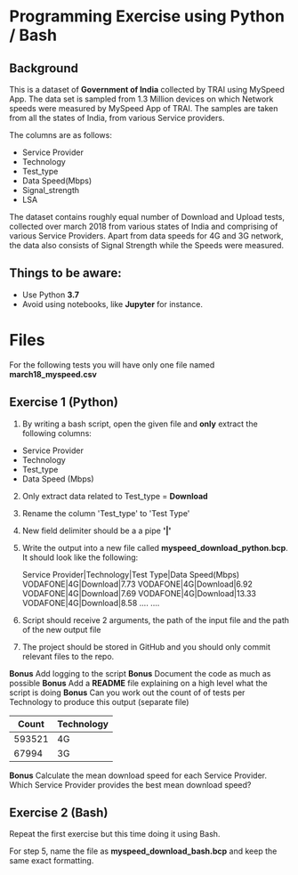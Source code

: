 # Programming Exercise using Python / Bash

## Background

This is a dataset of **Government of India** collected by TRAI using MySpeed App. The data set is sampled from 1.3 Million devices on which Network speeds were measured by MySpeed App of TRAI. The samples are taken from all the states of India, from various Service providers.

The columns are as follows:
-   Service Provider
-   Technology
-   Test_type
-   Data Speed(Mbps)
-   Signal_strength
-   LSA

The dataset contains roughly equal number of Download and Upload tests, collected over march 2018 from various states of India and comprising of various Service Providers. Apart from data speeds for 4G and 3G network, the data also consists of Signal Strength while the Speeds were measured.

## Things to be aware:

- Use Python **3.7**  
- Avoid using notebooks, like **Jupyter** for instance. 

# Files

For the following tests you will have only one file named **march18_myspeed.csv**

## Exercise 1 (Python)

1. By writing a bash script, open the given file and  **only** extract the following columns:
- Service Provider
- Technology 
- Test_type
- Data Speed (Mbps)

2. Only extract data related to Test_type =  **Download**
3. Rename the column 'Test_type' to 'Test Type'
4. New field delimiter should be a a pipe **'|'**
5. Write the output into a new file called **myspeed_download_python.bcp**. It should look like the following:

    Service Provider|Technology|Test Type|Data Speed(Mbps)
    VODAFONE|4G|Download|7.73
    VODAFONE|4G|Download|6.92
    VODAFONE|4G|Download|7.69
    VODAFONE|4G|Download|13.33
    VODAFONE|4G|Download|8.58
    ....
    ....

6. Script should receive 2 arguments, the path of the input file and the path of the new output file
7. The project should be stored in GitHub and you should only commit relevant files to the repo.

**Bonus**  Add logging to the script
**Bonus** Document the code as much as possible
**Bonus** Add a **README** file explaining on a high level what the script is doing
**Bonus** Can you work out the count of of tests per Technology to produce this output (separate file)

|Count |Technology|
|------|-------|
|593521|4G|
|67994|3G|

**Bonus** Calculate the mean download speed for each Service Provider. Which Service Provider provides the best mean download speed?



## Exercise 2 (Bash)

Repeat the first exercise but this time doing it using Bash.

For step 5, name the file as  **myspeed_download_bash.bcp** and keep the same exact formatting.